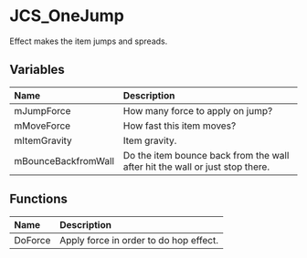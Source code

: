 # JCS_OneJump

Effect makes the item jumps and spreads.

## Variables

| Name | Description |
|:---|:---|
| mJumpForce | How many force to apply on jump? |
| mMoveForce | How fast this item moves? |
| mItemGravity | Item gravity. |
| mBounceBackfromWall | Do the item bounce back from the wall after hit the wall or just stop there. |
 
## Functions

| Name | Description |
|:---|:---|
| DoForce | Apply force in order to do hop effect. |

